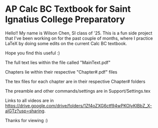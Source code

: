 # AP Calc BC Textbook for Saint Ignatius College Preparatory

Hello!! My name is Wilson Chen, SI class of '25. This is a fun side project that I've been working on for the past couple of months, where I practice LaTeX by doing some edits on the current Calc BC textbook. 

Hope you find this useful :)

The full text lies within the file called "MainText.pdf"

Chapters lie within their respective "Chapter#.pdf" files

The tex files for each chapter are in their respective Chapter# folders

The preamble and other commands/settings are in Support/Settings.tex

Links to all videos are in https://drive.google.com/drive/folders/1Zf4oZXG6ctf94wPKOlyKIBbZ_X-aIGTz?usp=sharing.

Thanks for viewing :)